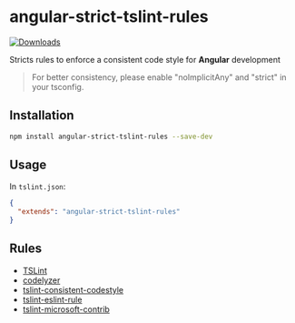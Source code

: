 # angular-strict-tslint-rules

[![Downloads](https://img.shields.io/npm/dm/angular-strict-tslint-rules.svg?style=flat)](https://npmjs.org/package/angular-strict-tslint-rules)

Stricts rules to enforce a consistent code style for **Angular** development

> For better consistency, please enable "noImplicitAny" and "strict" in your tsconfig.

## Installation

```sh
npm install angular-strict-tslint-rules --save-dev
```

## Usage

In `tslint.json`:

```json
{
  "extends": "angular-strict-tslint-rules"
}
```

## Rules
* [TSLint](https://github.com/palantir/tslint)
* [codelyzer](https://github.com/mgechev/codelyzer)
* [tslint-consistent-codestyle](https://github.com/ajafff/tslint-consistent-codestyle)
* [tslint-eslint-rule](https://github.com/buzinas/tslint-eslint-rules)
* [tslint-microsoft-contrib](https://github.com/Microsoft/tslint-microsoft-contrib)
